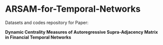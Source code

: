 # ARSAM-for-Temporal-Networks
Datasets and codes repository for Paper: 

**Dynamic Centrality Measures of Autoregressive Supra-Adjacency Matrix in Financial Temporal Networks**

